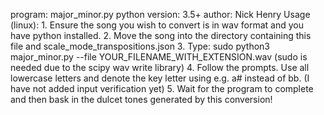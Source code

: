 program: major_minor.py
python version: 3.5+
author: Nick Henry
Usage (linux):
      1. Ensure the song you wish to convert is in wav format and you have python installed.
      2. Move the song into the directory containing this file and scale_mode_transpositions.json
      3. Type: sudo python3 major_minor.py --file YOUR_FILENAME_WITH_EXTENSION.wav
        (sudo is needed due to the scipy wav write library)
      4. Follow the prompts. Use all lowercase letters and denote the key letter using e.g. a# instead of bb.
        (I have not added input verification yet)
      5. Wait for the program to complete and then bask in the dulcet tones generated by this conversion!
